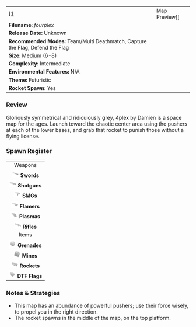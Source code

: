|                                                                                 |                                           |
|---------------------------------------------------------------------------------|-------------------------------------------|
| \[[1](File:Fourplex.png%7Cthumb%7Ccenter)|Map Preview\]\]                       | **Author: "*D.a.M.i.E.N*" and "*Korsi*"** |
| **Filename:** *fourplex*                                                        |
| **Release Date:** Unknown                                                       |
| **Recommended Modes:** Team/Multi Deathmatch, Capture the Flag, Defend the Flag |
| **Size:** Medium (6-8)                                                          |
| **Complexity:** Intermediate                                                    |
| **Environmental Features:** N/A                                                 |
| **Theme:** Futuristic                                                           |
| **Rocket Spawn:** Yes                                                           |

### Review

Gloriously symmetrical and ridiculously grey, 4plex by Damien is a space map for the ages. Launch toward the chaotic center area using the pushers at each of the lower bases, and grab that rocket to punish those without a flying license.

### Spawn Register

|                                                                                             |
|:-------------------------------------------------------------------------------------------:|
|                                           Weapons                                           |
|     <img src="Sword.png" title="fig:Sword.png" alt="Sword.png" width="20" /> **Swords**     |
| <img src="Shotgun.png" title="fig:Shotgun.png" alt="Shotgun.png" width="20" /> **Shotguns** |
|         <img src="Smg.png" title="fig:Smg.png" alt="Smg.png" width="20" /> **SMGs**         |
|   <img src="Flamer.png" title="fig:Flamer.png" alt="Flamer.png" width="20" /> **Flamers**   |
|   <img src="Plasma.png" title="fig:Plasma.png" alt="Plasma.png" width="20" /> **Plasmas**   |
|     <img src="Rifle.png" title="fig:Rifle.png" alt="Rifle.png" width="20" /> **Rifles**     |
|                                            Items                                            |
| <img src="Grenade.png" title="fig:Grenade.png" alt="Grenade.png" width="20" /> **Grenades** |
|       <img src="Mine.png" title="fig:Mine.png" alt="Mine.png" width="20" /> **Mines**       |
|   <img src="Rocket.png" title="fig:Rocket.png" alt="Rocket.png" width="20" /> **Rockets**   |
|     <img src="Flag.png" title="fig:Flag.png" alt="Flag.png" width="20" /> **DTF Flags**     |

### Notes & Strategies

-   This map has an abundance of powerful pushers; use their force wisely, to propel you in the right direction.
-   The rocket spawns in the middle of the map, on the top platform.


